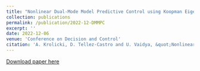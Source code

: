 ```yaml
---
title: "Nonlinear Dual-Mode Model Predictive Control using Koopman Eigenfunctions"
collection: publications
permalink: /publication/2022-12-DMMPC
excerpt: ''
date: 2022-12-06
venue: 'Conference on Decision and Control'
citation: 'A. Krolicki, D. Tellez-Castro and U. Vaidya, &quot;Nonlinear Dual-Mode Model Predictive Control using Koopman Eigenfunctions&quot; <i>2022 IEEE 61st Conference on Decision and Control (CDC), Cancun, Mexico, 2022, pp. 3074-3079, doi: 10.1109/CDC51059.2022.9992677</i>.'
---
```


[Download paper here](https://ieeexplore.ieee.org/document/9992677)

<!-- Recommended citation: A. Krolicki, D. Tellez-Castro and U. Vaidya, &quot;Nonlinear Dual-Mode Model Predictive Control using Koopman Eigenfunctions&quot; <i>2022 IEEE 61st Conference on Decision and Control (CDC), Cancun, Mexico, 2022, pp. 3074-3079, doi: 10.1109/CDC51059.2022.9992677</i>. -->